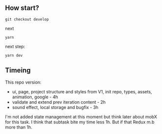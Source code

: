 ## How start?

```
git checkout develop
```
next

```
yarn
```

next step:

```
yarn dev
```

## Timeing

This repo version:

- ui, page, project structure and styles from V1, init repo, types, assets, animation, google - 4h
- validate and extend prev iteration content - 2h
- sound effect, local storage and bugfix - 3h

I'm not added state management at this moment but think later about mobX for this task.
I think that subtask bite my time less 1h. But if that Redux m.b more than 1h.

